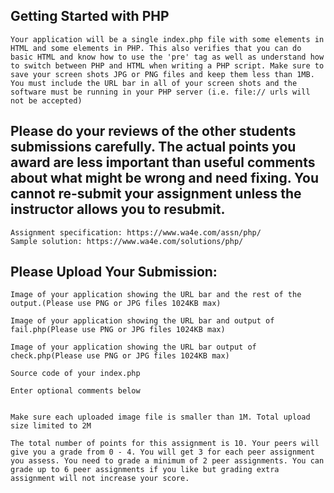 ## Getting Started with PHP
    Your application will be a single index.php file with some elements in HTML and some elements in PHP. This also verifies that you can do basic HTML and know how to use the 'pre' tag as well as understand how to switch between PHP and HTML when writing a PHP script. Make sure to save your screen shots JPG or PNG files and keep them less than 1MB. You must include the URL bar in all of your screen shots and the software must be running in your PHP server (i.e. file:// urls will not be accepted)

## Please do your reviews of the other students submissions carefully. The actual points you award are less important than useful comments about what might be wrong and need    fixing. You cannot re-submit your assignment unless the instructor allows you to resubmit.
    Assignment specification: https://www.wa4e.com/assn/php/
    Sample solution: https://www.wa4e.com/solutions/php/

## Please Upload Your Submission:

    Image of your application showing the URL bar and the rest of the output.(Please use PNG or JPG files 1024KB max)

    Image of your application showing the URL bar and output of fail.php(Please use PNG or JPG files 1024KB max)

    Image of your application showing the URL bar output of check.php(Please use PNG or JPG files 1024KB max)

    Source code of your index.php

    Enter optional comments below


    Make sure each uploaded image file is smaller than 1M. Total upload size limited to 2M

    The total number of points for this assignment is 10. Your peers will give you a grade from 0 - 4. You will get 3 for each peer assignment you assess. You need to grade a minimum of 2 peer assignments. You can grade up to 6 peer assignments if you like but grading extra assignment will not increase your score.